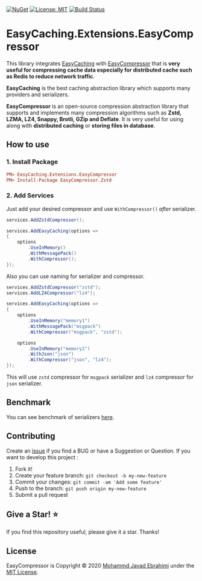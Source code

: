 [![NuGet](https://img.shields.io/nuget/v/EasyCaching.Extensions.EasyCompressor.svg)](https://www.nuget.org/packages/EasyCaching.Extensions.EasyCompressor)
[![License: MIT](https://img.shields.io/badge/License-MIT-brightgreen.svg)](https://opensource.org/licenses/MIT)
[![Build Status](https://github.com/mjebrahimi/EasyCompressor/workflows/.NET%20Core/badge.svg)](https://github.com/mjebrahimi/EasyCompressor)

# EasyCaching.Extensions.EasyCompressor

This library integrates [EasyCaching](https://github.com/dotnetcore/EasyCaching) with [EasyCompressor](https://github.com/mjebrahimi/EasyCompressor) that is **very useful for compressing cache data especially for distributed cache such as Redis to reduce network traffic**.

**EasyCaching** is the best caching abstraction library which supports many providers and serializers.

**EasyCompressor** is an open-source compression abstraction library that supports and implements many compression algorithms such as **Zstd, LZMA, LZ4, Snappy, Brotli, GZip and Deflate**. It is very useful for using along with **distributed caching** or **storing files in database**.

## How to use

### 1. Install Package

```ini
PM> EasyCaching.Extensions.EasyCompressor
PM> Install-Package EasyCompressor.Zstd
```

### 2. Add Services

Just add your desired compressor and use `WithCompressor()` *after* serializer.
```cs
services.AddZstdCompressor();

services.AddEasyCaching(options =>
{
	options
		.UseInMemory()
		.WithMessagePack()
		.WithCompressor();
});

```

Also you can use naming for serializer and compressor.

```cs
services.AddZstdCompressor("zstd");
services.AddLZ4Compressor("lz4");

services.AddEasyCaching(options =>
{
	options
		.UseInMemory("memory1")
		.WithMessagePack("msgpack")
		.WithCompressor("msgpack", "zstd");

	options
		.UseInMemory("memory2")
		.WithJson("json")
		.WithCompressor("json", "lz4");
});
```

This will use `zstd` compressor for `msgpack` serializer and `lz4` compressor for `json` serializer.

## Benchmark

You can see benchmark of serializers [here](https://github.com/mjebrahimi/EasyCompressor#benchmark).

## Contributing

Create an [issue](https://github.com/mjebrahimi/EasyCompressor/issues/new) if you find a BUG or have a Suggestion or Question. If you want to develop this project :

1. Fork it!
2. Create your feature branch: `git checkout -b my-new-feature`
3. Commit your changes: `git commit -am 'Add some feature'`
4. Push to the branch: `git push origin my-new-feature`
5. Submit a pull request

## Give a Star! ⭐️

If you find this repository useful, please give it a star. Thanks!

## License

EasyCompressor is Copyright © 2020 [Mohammd Javad Ebrahimi](https://github.com/mjebrahimi) under the [MIT License](https://github.com/mjebrahimi/EasyCompressor/LICENSE).

